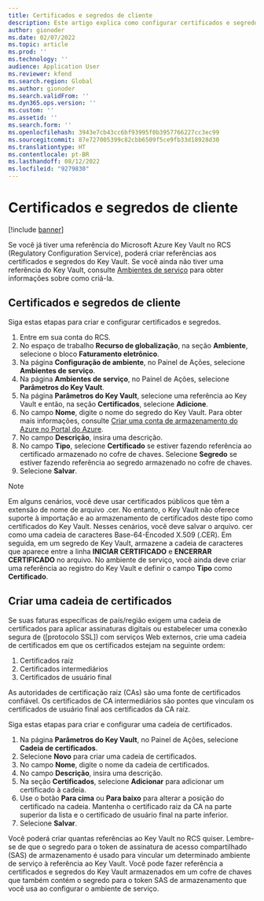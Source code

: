 ```yaml
---
title: Certificados e segredos de cliente
description: Este artigo explica como configurar certificados e segredos do cliente no faturamento eletrônico.
author: gionoder
ms.date: 02/07/2022
ms.topic: article
ms.prod: ''
ms.technology: ''
audience: Application User
ms.reviewer: kfend
ms.search.region: Global
ms.author: gionoder
ms.search.validFrom: ''
ms.dyn365.ops.version: ''
ms.custom: ''
ms.assetid: ''
ms.search.form: ''
ms.openlocfilehash: 3943e7cb43cc6bf93995f0b3957766227cc3ec99
ms.sourcegitcommit: 87e727005399c82cbb6509f5ce9fb33d18928d30
ms.translationtype: HT
ms.contentlocale: pt-BR
ms.lasthandoff: 08/12/2022
ms.locfileid: "9279830"
---
```

# <a name="customer-certificates-and-secrets"></a>Certificados e segredos de cliente

[!include [banner](../includes/banner.md)]

Se você já tiver uma referência do Microsoft Azure Key Vault no RCS (Regulatory Configuration Service), poderá criar referências aos certificados e segredos do Key Vault. Se você ainda não tiver uma referência do Key Vault, consulte [Ambientes de serviço](e-invoicing-service-environments.md) para obter informações sobre como criá-la.

## <a name="create-certificates-and-secrets"></a>Certificados e segredos de cliente

Siga estas etapas para criar e configurar certificados e segredos.

1. Entre em sua conta do RCS.
2. No espaço de trabalho **Recurso de globalização**, na seção **Ambiente**, selecione o bloco **Faturamento eletrônico**.
3. Na página **Configuração de ambiente**, no Painel de Ações, selecione **Ambientes de serviço**.
4. Na página **Ambientes de serviço**, no Painel de Ações, selecione **Parâmetros do Key Vault**.
5. Na página **Parâmetros do Key Vault**, selecione uma referência ao Key Vault e então, na seção **Certificados**, selecione **Adicione**.
6. No campo **Nome**, digite o nome do segredo do Key Vault. Para obter mais informações, consulte [Criar uma conta de armazenamento do Azure no Portal do Azure](e-invoicing-create-azure-storage-account-azure-portal.md).
7. No campo **Descrição**, insira uma descrição.
8. No campo **Tipo**, selecione **Certificado** se estiver fazendo referência ao certificado armazenado no cofre de chaves. Selecione **Segredo** se estiver fazendo referência ao segredo armazenado no cofre de chaves.
9. Selecione **Salvar**.

> [!NOTE]
> Em alguns cenários, você deve usar certificados públicos que têm a extensão de nome de arquivo .cer. No entanto, o Key Vault não oferece suporte à importação e ao armazenamento de certificados deste tipo como certificados do Key Vault. Nesses cenários, você deve salvar o arquivo. cer como uma cadeia de caracteres Base-64-Encoded X.509 (.CER). Em seguida, em um segredo de Key Vault, armazene a cadeia de caracteres que aparece entre a linha **INICIAR CERTIFICADO** e **ENCERRAR CERTIFICADO** no arquivo. No ambiente de serviço, você ainda deve criar uma referência ao registro do Key Vault e definir o campo **Tipo** como **Certificado**.

## <a name="create-a-chain-of-certificates"></a>Criar uma cadeia de certificados

Se suas faturas específicas de país/região exigem uma cadeia de certificados para aplicar assinaturas digitais ou estabelecer uma conexão segura de (\[protocolo SSL\]) com serviços Web externos, crie uma cadeia de certificados em que os certificados estejam na seguinte ordem:

1. Certificados raiz
2. Certificados intermediários
3. Certificados de usuário final

As autoridades de certificação raiz (CAs) são uma fonte de certificados confiável. Os certificados de CA intermediários são pontes que vinculam os certificados de usuário final aos certificados da CA raiz.

Siga estas etapas para criar e configurar uma cadeia de certificados.

1. Na página **Parâmetros do Key Vault**, no Painel de Ações, selecione **Cadeia de certificados**.
2. Selecione **Novo** para criar uma cadeia de certificados.
3. No campo **Nome**, digite o nome da cadeia de certificados.
4. No campo **Descrição**, insira uma descrição.
5. Na seção **Certificados**, selecione **Adicionar** para adicionar um certificado à cadeia.
6. Use o botão **Para cima** ou **Para baixo** para alterar a posição do certificado na cadeia. Mantenha o certificado raiz da CA na parte superior da lista e o certificado de usuário final na parte inferior.
7. Selecione **Salvar**.

Você poderá criar quantas referências ao Key Vault no RCS quiser. Lembre-se de que o segredo para o token de assinatura de acesso compartilhado (SAS) de armazenamento é usado para vincular um determinado ambiente de serviço à referência ao Key Vault. Você pode fazer referência a certificados e segredos do Key Vault armazenados em um cofre de chaves que também contém o segredo para o token SAS de armazenamento que você usa ao configurar o ambiente de serviço.
